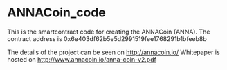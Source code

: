 # ANNACoin_code
This is the smartcontract code for creating the ANNACoin (ANNA). 
The contract address is 0x6e403df62b5e5d2991519fee1768291b1bfeeb8b

The details of the project can be seen on http://annacoin.io/
Whitepaper is hosted on http://www.annacoin.io/anna-coin-v2.pdf
